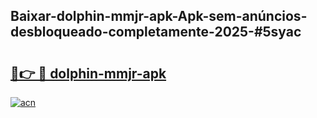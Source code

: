 ## Baixar-dolphin-mmjr-apk-Apk-sem-anúncios-desbloqueado-completamente-2025-#5syac

# <h2><a href="https://ainizakaria.my?title=dolphin-mmjr-apk&ref=22M">🔗👉 🔴 dolphin-mmjr-apk</a></h2>

[![acn](https://github.com/user-attachments/assets/0f9c940e-d8b0-45ae-aac7-cd30a18b3e1c)](https://ainizakaria.my?title=dolphin-mmjr-apk&ref=22M)

